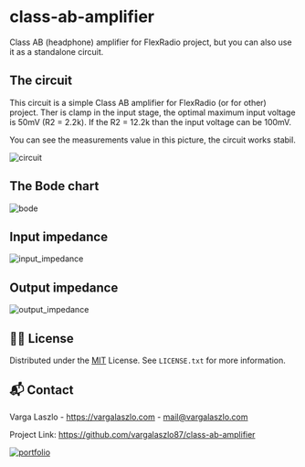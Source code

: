 # class-ab-amplifier
Class AB (headphone) amplifier for FlexRadio project, but you can also use it as a standalone circuit.

## The circuit

This circuit is a simple Class AB amplifier for FlexRadio (or for other) project. Ther is clamp in the input stage, the optimal maximum input voltage is 50mV (R2 = 2.2k). If the R2 = 12.2k than the input voltage can be 100mV.

You can see the measurements value in this picture, the circuit works stabil.

![circuit](https://github.com/user-attachments/assets/a938ebe5-cb69-4c85-8075-80e18b088853)

## The Bode chart

![bode](https://github.com/user-attachments/assets/a8a617bb-e470-46c7-a6a6-ae268000c219)

## Input impedance

![input_impedance](https://github.com/user-attachments/assets/1d62266e-1400-4478-a010-711ccbd9bf81)

## Output impedance

![output_impedance](https://github.com/user-attachments/assets/663deda5-b5e6-4144-9375-753b6fb849b7)

## 👨‍⚖️ License

Distributed under the [MIT](https://choosealicense.com/licenses/mit/) License. See `LICENSE.txt` for more information.

## 📬 Contact

Varga Laszlo - https://vargalaszlo.com - mail@vargalaszlo.com

Project Link: https://github.com/vargalaszlo87/class-ab-amplifier

[![portfolio](https://img.shields.io/badge/my_portfolio-000?style=for-the-badge&logo=ko-fi&logoColor=white)](http://vargalaszlo.com)
